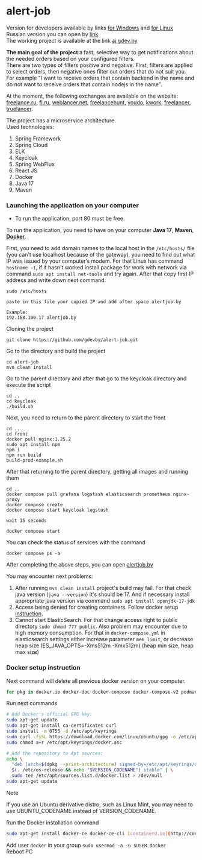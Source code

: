 # alert-job
Version for developers available by links [for Windows](README_FOR_DEVELOPERS_WNDOWS_EN.md) and [for Linux](README_FOR_DEVELOPERS_LINUX_EN.md)<br>
Russian version you can open by [link](README_RU.md)<br>
The working project is available at the link [aj.gdev.by](https://aj.gdev.by)

**The main goal of the project**:a fast, selective way to get notifications about the needed orders based on your configured filters.<br>
There are two types of filters positive and negative. First, filters are applied to select orders, then negative ones filter out orders that do not suit you.<br>
For example "I want to receive orders that contain backend in the name and do not want to receive orders that contain nodejs in the name".<br>

At the moment, the following exchanges are available on the website: [freelance.ru](https://freelance.ru), [fl.ru](https://www.fl.ru), [weblancer.net](https://www.weblancer.net), [freelancehunt](https://freelancehunt.com/), [youdo](https://youdo.com/), [kwork](https://kwork.ru/), [freelancer](https://www.freelancer.com/), [truelancer](https://www.truelancer.com/).

The project has a microservice architecture.<br>
Used technologies:
<ol>
    <li>Spring Framework</li>
    <li>Spring Cloud</li>
    <li>ELK</li>
    <li>Keycloak</li>
    <li>Spring WebFlux</li>
    <li>React JS</li>
    <li>Docker</li>
    <li>Java 17</li>
    <li>Maven</li>
</ol> 

### Launching the application on your computer

- To run the application, port 80 must be free.

To run the application, you need to have on your computer **Java 17**, **Maven**, **[Docker](#docker-setup-instruction)**.<br>

First, you need to add domain names to the local host in the `/etc/hosts/` file (you can’t use localhost because of the gateway), you need to find out what IP was issued by your computer’s modem. For that Linux has command `hostname -I`, if it hasn't worked install package for work with network via command `sudo apt install net-tools` and try again. After that copy first IP address and write down next command: 

```
sudo /etc/hosts

paste in this file your copied IP and add after space alertjob.by

Example:
192.168.100.17 alertjob.by
```

Cloning the project
```
git clone https://github.com/gdevby/alert-job.git
```

Go to the directory and build the project
```
cd alert-job
mvn clean install
```

Go to the parent directory and after that go to the keycloak directory and execute the script
```
cd ..
cd keycloak
./build.sh
```

Next, you need to return to the parent directory to start the front
```
cd ..
cd front
docker pull nginx:1.25.2
sudo apt install npm
npm i
npm run build
build-prod-example.sh
```

After that returning to the parent directory, getting all images and running them
```
cd ..
docker compose pull grafana logstash elasticsearch prometheus nginx-proxy
docker compose create
docker compose start keycloak logstash

wait 15 seconds

docker compose start
```

You can check the status of services with the command
```
docker compose ps -a
```

After completing the above steps, you can open [alertjob.by ](http://alertjob.by)


You may encounter next problems:
1) After running `mvn clean install` project's build may fail. For that check java version (`java --version`) it's should be 17. And if necessary install appropriate java version via command `sudo apt install openjdk-17-jdk`
2) Access being denied for creating containers. Follow docker setup [instruction](#docker-setup-instruction).
3) Cannot start ElasticSearch. For that change access right to public directory `sudo chmod 777 public`. Also problem may encounter due to high memory consumption. For that in `docker-compose.yml` in elasticsearch settings either increase parameter `mem_limit`, or decrease heap size (ES_JAVA_OPTS=-Xms512m -Xmx512m)
   (heap min size, heap max size)

### Docker setup instruction

Next command will delete all previous docker version on your computer.
```bash
for pkg in docker.io docker-doc docker-compose docker-compose-v2 podman-docker containerd runc; do sudo apt-get remove $pkg; done
```

Run next commands
```bash
# Add Docker's official GPG key:
sudo apt-get update
sudo apt-get install ca-certificates curl
sudo install -m 0755 -d /etc/apt/keyrings
sudo curl -fsSL https://download.docker.com/linux/ubuntu/gpg -o /etc/apt/keyrings/docker.asc
sudo chmod a+r /etc/apt/keyrings/docker.asc

# Add the repository to Apt sources:
echo \
  "deb [arch=$(dpkg --print-architecture) signed-by=/etc/apt/keyrings/docker.asc] https://download.docker.com/linux/ubuntu \
  $(. /etc/os-release && echo "$VERSION_CODENAME") stable" | \
  sudo tee /etc/apt/sources.list.d/docker.list > /dev/null
sudo apt-get update
```

> [!NOTE]
> If you use an Ubuntu derivative distro, such as Linux Mint, you may need to use UBUNTU_CODENAME instead of VERSION_CODENAME.

Run the Docker installation command

```bash
sudo apt-get install docker-ce docker-ce-cli [containerd.io](http://containerd.io/) docker-buildx-plugin docker-compose-plugin
```
Add user `docker` in your group `sudo usermod -a -G $USER docker`<br>
Reboot PC

